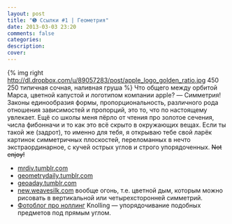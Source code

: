 ```yaml
---
layout: post
title: "➎ Ссылки #1 | Геометрия"
date: 2013-03-03 23:20
comments: false
categories: 
description: 
cover: 
---
```

{% img right http://dl.dropbox.com/u/89057283/post/apple_logo_golden_ratio.jpg 450 250 типичная сочная, наливная груша %}
Что общего между орбитой Марса, цветной капустой и логотипом компании apple? — Симметрия!
Законы единообразия формы, пропорциональность, различного рода отношения зависимостей и пропорций, это то, что по настоящему увлекает. Ещё со школы меня пёрло от чтения про золотое сечения, числа фибонначи и то как это всё скрыто в окружающих вещах. Если ты такой же (задрот), то именно для тебя, я открываю тебе свой ларёк картинок симметричных плоскостей, переломанных в нечто экстраординарное, с кучей острых углов и строго упорядоченных. ~~Not enjoy!~~

* [mrdiv.tumblr.com](http://mrdiv.tumblr.com/)		
* [geometrydaily.tumblr.com](http://www.example.com/)		
* [geoaday.tumblr.com](http://geoaday.tumblr.com/)		
* [new.weavesilk.com](http://new.weavesilk.com/)  вообще огонь, т.е. цветной дым, которым можно рисовать в вертикальной или четырехсторонней симметрий. 		
* [Фотоблог про ноллинг](http://knollingblog.tumblr.com/) Knolling — упорядочивание подобных предметов под прямым углом. 		
